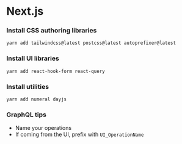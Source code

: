 # Next.js

### Install CSS authoring libraries

```
yarn add tailwindcss@latest postcss@latest autoprefixer@latest
```

### Install UI libraries

```
yarn add react-hook-form react-query
```

### Install utilities

```
yarn add numeral dayjs
```

### GraphQL tips

- Name your operations
- If coming from the UI, prefix with `UI_OperationName`
